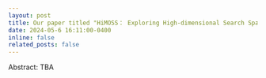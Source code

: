 ```yaml
---
layout: post
title: Our paper titled "HiMOSS： Exploring High-dimensional Search Space via Voronoi Graph Traversing" has been accepted with 2024 UAI!
date: 2024-05-6 16:11:00-0400
inline: false
related_posts: false
---
```

Abstract: TBA